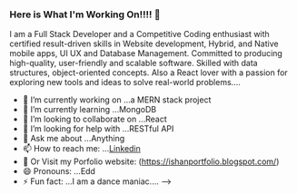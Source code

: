 ### Here is What I'm Working On!!!! 👋


I am a Full Stack Developer and a Competitive Coding enthusiast with certified result-driven skills in Website development, Hybrid, and Native mobile apps, UI UX and Database Management. Committed to producing high-quality, user-friendly and scalable software. Skilled with data structures, object-oriented concepts. Also a React lover with a passion for exploring new tools and ideas to solve real-world problems....

- 🔭 I’m currently working on ...a MERN stack project
- 🌱 I’m currently learning ...MongoDB
- 👯 I’m looking to collaborate on ...React
- 🤔 I’m looking for help with ...RESTful API
- 💬 Ask me about ...Anything
- 📫 How to reach me: ...[Linkedin](https://www.linkedin.com/in/ishan-thapa-426722194/)
- 👯 Or Visit my Porfolio website: (https://ishanportfolio.blogspot.com/)
- 😄 Pronouns: ...Edd
- ⚡ Fun fact: ...I am a dance maniac....
-->
